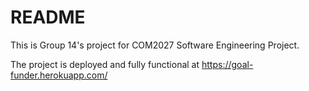 # README

This is Group 14's project for COM2027 Software Engineering Project.

The project is deployed and fully functional at https://goal-funder.herokuapp.com/
